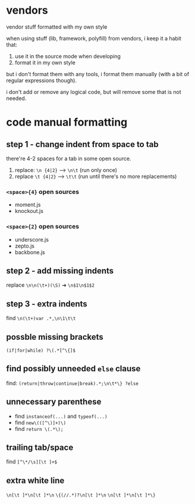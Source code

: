 vendors
=======

vendor stuff formatted with my own style

when using stuff (lib, framework, polyfill) from vendors, i keep it a habit that:

1. use it in the source mode when developing
2. format it in my own style

but i don't format them with any tools, i format them manually (with a bit of regular expressions though).

i don't add or remove any logical code, but will remove some that is not needed.

# code manual formatting

## step 1 - change indent from space to tab

there're 4-2 spaces for a tab in some open source.
1. replace: `\n {4|2}` --> `\n\t` (run only once)
2. replace `\t {4|2}` --> `\t\t` (run until there's no more replacements)

### `<space>{4}` open sources

- moment.js
- knockout.js

### `<space>{2}` open sources

- underscore.js
- zepto.js
- backbone.js

## step 2 - add missing indents

replace `\n\n(\t+)(\S)` ➔ `\n$1\n$1$2`

## step 3 - extra indents

find `\n(\t+)var .*,\n\1\t\t`

## possble missing brackets
`(if|for|while) ?\(.*[^\{]$`

## find possibly unneeded `else` clause

find: `(return|throw|continue|break).*;\n\t*\} ?else`

## unnecessary parenthese

- find `instanceof(...)` and `typeof(...)`
- find `new\(([^\)]+)\)`
- find `return \(.*\);`

## trailing tab/space

find `[^\*/\s][\t ]+$`

## extra white line

`\n[\t ]*\n[\t ]*\n`
`\{(//.*)?\n[\t ]*\n`
`\n[\t ]*\n[\t ]*\}`
